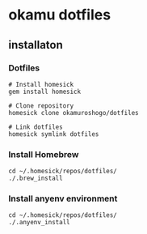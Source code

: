 # okamu dotfiles
## installaton
### Dotfiles
```
# Install homesick
gem install homesick

# Clone repository
homesick clone okamuroshogo/dotfiles

# Link dotfiles
homesick symlink dotfiles
```

### Install Homebrew
```
cd ~/.homesick/repos/dotfiles/
./.brew_install
```

### Install anyenv environment
```
cd ~/.homesick/repos/dotfiles/
./.anyenv_install
```

